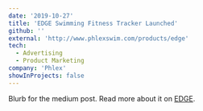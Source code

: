 ```yaml
---
date: '2019-10-27'
title: 'EDGE Swimming Fitness Tracker Launched'
github: ''
external: 'http://www.phlexswim.com/products/edge'
tech:
  - Advertising
  - Product Marketing
company: 'Phlex'
showInProjects: false
---
```


Blurb for the medium post. Read more about it on [EDGE](http://www.phlexswim.com/products/edge).

